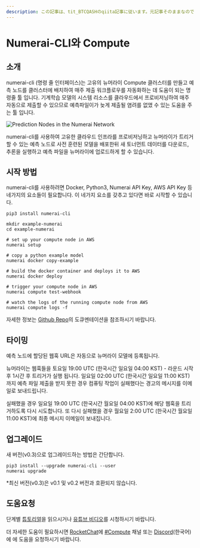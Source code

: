 ```yaml
---
description: この記事は、tit_BTCQASHのqiita記事に従います。元記事そのままなので、そっちを読んだ方が良いかもしれません。
---
```


# Numerai-CLI와 Compute

## 소개

numerai-cli (명령 줄 인터페이스)는 고유의 뉴머라이 Compute 클러스터를 만들고 예측 노드를 클러스터에 배치하여 매주 제출 워크플로우를 자동화하는 데 도움이 되는 명령줄 툴 입니다. 기계학습 모델의 시스템 리소스를 클라우드에서 프로비저닝하여 매주 자동으로 제출할 수 있으므로 예측파일이가 늦게 제출될 염려를 없앴 수 있는 도움을 주는 툴 입니다.

![Prediction Nodes in the Numerai Network](../.gitbook/assets/numerai\_compute.png)

numerai-cli를 사용하여 고유한 클라우드 인프라를 프로비저닝하고 뉴머라이가 트리거할 수 있는 예측 노드로 사전 훈련된 모델을 배포한뒤 새 토너먼트 데이터를 다운로드, 추론을 실행하고 예측 파일을 뉴머라이에 업로드하게 할 수 있습니다.

## 시작 방법

numerai-cli를 사용하려면 Docker, Python3, Numerai API Key, AWS API Key 등 네가지의 요소들이 필요합니다. 이 네가지 요소를 갖추고 있다면 바로 시작할 수 있습니다.

```
pip3 install numerai-cli

mkdir example-numerai
cd example-numerai

# set up your compute node in AWS
numerai setup

# copy a python example model
numerai docker copy-example

# build the docker container and deploys it to AWS
numerai docker deploy

# trigger your compute node in AWS
numerai compute test-webhook

# watch the logs of the running compute node from AWS
numerai compute logs -f
```

자세한 정보는 [Github Repo](https://github.com/numerai/numerai-cli)의 도큐멘테이션을 참조하시기 바랍니다.

## 타이밍

예측 노드에 할당된 웹훅 URL은 자동으로 뉴머라이 모델에 등록됩니다.

뉴머라이는 웹훅들을 토요일 19:00 UTC (한국시간 일요일 04:00 KST) - 라운드 시작 후 1시간 후 트리거가 실행 됩니다. 일요일 02:00 UTC (한국시간 일요일 11:00 KST)까지 예측 파일 제출을 받지 못한 경우 컴퓨팅 작업이 실패했다는 경고의 메시지를 이메일로 보내드립니다.

실패했을 경우 일요일 19:00 UTC (한국시간 월요일 04:00 KST)에 해당 웹훅을 트리거하도록 다시 시도합니다. 또 다시 실패했을 경우 월요일 2:00 UTC (한국시간 월요일 11:00 KST)에 최종 메시지 이메일이 보내집니다.

## 업그레이드

새 버전(v0.3)으로 업그레이드하는 방법은 간단합니다.

```
pip3 install --upgrade numerai-cli --user
numerai upgrade
```

\*최신 버전(v0.3)은 v0.1 및 v0.2 버전과 호환되지 않습니다.

## **도움요청**

단계별 [튜토리얼](https://docs.numer.ai/help/compute-tutorial)을 읽으시거나 [유튜브 비디오](https://youtu.be/-3y0N7fqfOI)를 시청하시기 바랍니다.

더 자세한 도움이 필요하시면 [RocketChat](https://community.numer.ai)에 [#Compute](https://community.numer.ai/channel/compute) 채널 또는 [Discord](https://discord.gg/WkRnr4JXW2)(한국어)에 에 도움을 요청하시기 바랍니다.
